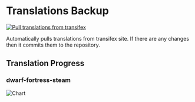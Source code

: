 # Translations Backup

[![Pull translations from transifex](https://github.com/dfint/translations-backup/actions/workflows/pull-translations.yml/badge.svg)](https://github.com/dfint/translations-backup/actions/workflows/pull-translations.yml)

Automatically pulls translations from transifex site. If there are any changes then it commits them to the repository.

## Translation Progress

### dwarf-fortress-steam

![Chart](https://quickchart.io/chart/render/sf-abe21f0e-cfed-4916-86bc-48a2ee0a6a0d)
<!--
### dwarf-fortress

![Chart](https://quickchart.io/chart/render/sf-80d6b6e7-ddf9-4d81-899c-f0b1aeeb29c6)
-->